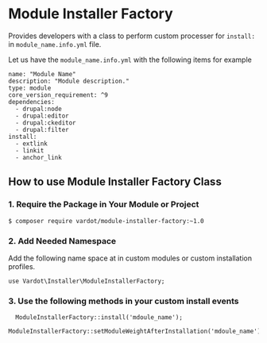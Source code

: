 # Module Installer Factory


Provides developers with a class to perform custom processer for `install:` in `module_name.info.yml` file.

Let us have the `module_name.info.yml` with the following items for example

```
name: "Module Name"
description: "Module description."
type: module
core_version_requirement: ^9
dependencies:
  - drupal:node
  - drupal:editor
  - drupal:ckeditor
  - drupal:filter
install:
  - extlink
  - linkit
  - anchor_link
```


## How to use Module Installer Factory Class


### 1. Require the Package in Your Module or Project

```
$ composer require vardot/module-installer-factory:~1.0
```

### 2. Add Needed Namespace

Add the following name space at in custom modules or custom installation profiles.

```
use Vardot\Installer\ModuleInstallerFactory;
```


### 3. Use the following methods in your custom install events

```
  ModuleInstallerFactory::install('mdoule_name');
  ModuleInstallerFactory::setModuleWeightAfterInstallation('mdoule_name');
```

